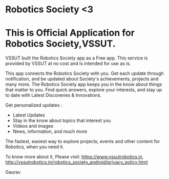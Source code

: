 # Robotics Society <3

# This is Official Application for Robotics Society,VSSUT.
VSSUT built the Robotics Society app as a Free app. 
This service is provided by VSSUT at no cost and is intended for use as is.

This app connects the Robotics Society with you. Get each update through notification, and be updated about Society's achievements, projects and many more. The Robotics Society app keeps you in the know about things that matter to you. Find quick answers, explore your interests, and stay up to date with Latest Discoveries & Innovations.

Get personalized updates :
- Latest Updates
- Stay in the know about topics that interest you
- Videos and images
- News, information, and much more

The fastest, easiest way to explore projects, events and other content for Robotics, when you need it. 

To know more about it, Please visit: 
https://www.vssutrobotics.in, 
http://vssutrobotics.in/robotics_society_android/privacy_policy.html



Gaurav
